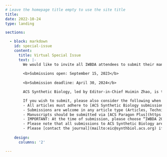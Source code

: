 ```yaml
---
# Leave the homepage title empty to use the site title
title:
date: 2022-10-24
type: landing

sections:

  - block: markdown
    id: special-issue
    content:
      title: Virtual Special Issue
      text: |- 
        We would like to invite all IWBDA attendees to submit their manuscripts to ACS Synthetic Biology, to appear in the “IWBDA 2023” Virtual Special Issue.
        
        <b>Submissions open: September 15, 2023</b>
    
        <b>Submission deadline: April 30, 2024</b>

        ACS Synthetic Biology, led by Editor-in-Chief Huimin Zhao, is the cutting-edge forum for top research in the field, has the highest editorial standards, and imposes no author submission, publication, page or color charges. Authors can opt into the “ACS AuthorChoice” program to publish open access; learn more [here](https://acsopenscience.org/researchers/OA-pricing/).

        If you wish to submit, please also consider the following when preparing your manuscript:
        - All articles must adhere to [ACS Synthetic Biology submission guidelines](https://publish.acs.org/publish/author_guidelines?coden=asbcd6).
        - Submissions are welcome in any article type (Articles, Technical notes, Viewpoints, etc.)
        - Manuscripts should be submitted via [ACS Paragon Plus](https://acs.manuscriptcentral.com/acs).
        - IMPORTANT: At the time of submission, please choose “IWBDA 2023” from the “Special Issue Selection” drop-down menu. Also, please state that your submission is intended for the IWBDA 2023 Special Issue in your cover letter.
        - Please note that all submissions to ACS Synthetic Biology are subject to peer-review and no guarantee of publication or inclusion into the final issue can be made prior to review.
        - Please [contact the journal](mailto:eic@synthbiol.acs.org) if you have any questions or concerns.
    
    design:
      columns: '2'

---
```

